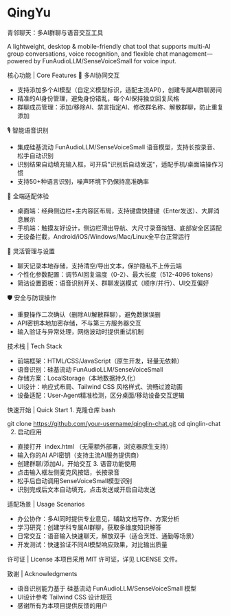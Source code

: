 # QingYu
青邻聊天：多AI群聊与语音交互工具
 
A lightweight, desktop & mobile-friendly chat tool that supports multi-AI group conversations, voice recognition, and flexible chat management—powered by FunAudioLLM/SenseVoiceSmall for voice input.
 
核心功能 | Core Features
🤖 多AI协同交互
 
- 支持添加多个AI模型（自定义模型标识，适配主流API），创建专属AI群聊房间
- 精准的AI身份管理，避免身份错乱，每个AI保持独立回复风格
- 群聊成员管理：添加/移除AI、禁言指定AI、修改群名称、解散群聊，防止重复添加
 
🎙️ 智能语音识别
 
- 集成硅基流动 FunAudioLLM/SenseVoiceSmall 语音模型，支持长按录音、松手自动识别
- 识别结果自动填充输入框，可开启"识别后自动发送"，适配手机/桌面端操作习惯
- 支持50+种语言识别，噪声环境下仍保持高准确率
 
📱 全端适配体验
 
- 桌面端：经典侧边栏+主内容区布局，支持键盘快捷键（Enter发送）、大屏消息展示
- 手机端：触摸友好设计，侧边栏滑出导航、大尺寸录音按钮、底部安全区适配
- 无设备拦截，Android/iOS/Windows/Mac/Linux全平台正常运行
 
🔧 灵活管理与设置
 
- 聊天记录本地存储，支持清空/导出文本，保护隐私不上传云端
- 个性化参数配置：调节AI回复温度（0-2）、最大长度（512-4096 tokens）
- 简洁设置面板：语音识别开关、群聊发送模式（顺序/并行）、UI交互偏好
 
🛡️ 安全与防误操作
 
- 重要操作二次确认（删除AI/解散群聊），避免数据误删
- API密钥本地加密存储，不与第三方服务器交互
- 输入验证与异常处理，网络波动时提供重试机制
 
技术栈 | Tech Stack
- 前端框架：HTML/CSS/JavaScript（原生开发，轻量无依赖）
- 语音识别：硅基流动 FunAudioLLM/SenseVoiceSmall
- 存储方案：LocalStorage（本地数据持久化）
- UI设计：响应式布局、Tailwind CSS 风格样式、流畅过渡动画
- 设备适配：User-Agent精准检测，区分桌面/移动设备交互逻辑
 
快速开始 | Quick Start
1. 克隆仓库
bash
  
git clone https://github.com/your-username/qinglin-chat.git
cd qinglin-chat
 
2. 启动应用
- 直接打开  index.html （无需额外部署，浏览器原生支持）
- 输入你的AI API密钥（支持主流AI服务提供商）
- 创建群聊/添加AI，开始交互
3. 语音功能使用
- 点击输入框左侧麦克风按钮，长按录音
- 松手后自动调用SenseVoiceSmall模型识别
- 识别完成后文本自动填充，点击发送或开启自动发送
 
适配场景 | Usage Scenarios
- 办公协作：多AI同时提供专业意见，辅助文档写作、方案分析
- 学习研究：创建学科专属AI群聊，获取多维度知识解答
- 日常交互：语音输入快速聊天，解放双手（适合烹饪、通勤等场景）
- 开发测试：快速验证不同AI模型响应效果，对比输出质量
 
许可证 | License
本项目采用 MIT 许可证，详见 LICENSE 文件。
 
致谢 | Acknowledgments
- 语音识别能力基于 硅基流动 FunAudioLLM/SenseVoiceSmall 模型
- UI设计参考 Tailwind CSS 设计规范
- 感谢所有为本项目提供反馈的用户
